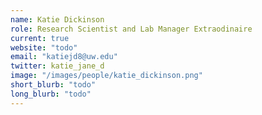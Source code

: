 ```yaml
---
name: Katie Dickinson
role: Research Scientist and Lab Manager Extraodinaire
current: true
website: "todo"
email: "katiejd8@uw.edu"
twitter: katie_jane_d 
image: "/images/people/katie_dickinson.png"
short_blurb: "todo"
long_blurb: "todo"
---
```

